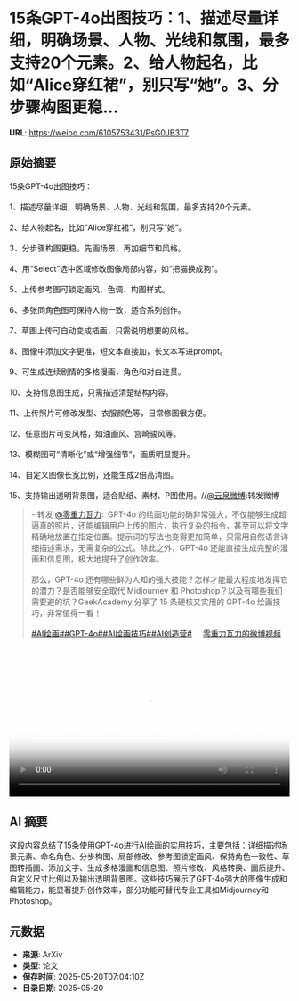 # 15条GPT-4o出图技巧：1、描述尽量详细，明确场景、人物、光线和氛围，最多支持20个元素。2、给人物起名，比如“Alice穿红裙”，别只写“她”。3、分步骤构图更稳...

**URL**: https://weibo.com/6105753431/PsG0JB3T7

## 原始摘要

15条GPT-4o出图技巧：<br><br>1、描述尽量详细，明确场景、人物、光线和氛围，最多支持20个元素。<br><br>2、给人物起名，比如“Alice穿红裙”，别只写“她”。<br><br>3、分步骤构图更稳，先画场景，再加细节和风格。<br><br>4、用“Select”选中区域修改图像局部内容，如“把猫换成狗”。<br><br>5、上传参考图可锁定画风、色调、构图样式。<br><br>6、多张同角色图可保持人物一致，适合系列创作。<br><br>7、草图上传可自动变成插画，只需说明想要的风格。<br><br>8、图像中添加文字更准，短文本直接加，长文本写进prompt。<br><br>9、可生成连续剧情的多格漫画，角色和对白连贯。<br><br>10、支持信息图生成，只需描述清楚结构内容。<br><br>11、上传照片可修改发型、衣服颜色等，日常修图很方便。<br><br>12、任意图片可变风格，如油画风、宫崎骏风等。<br><br>13、模糊图可“清晰化”或“增强细节”，画质明显提升。<br><br>14、自定义图像长宽比例，还能生成2倍高清图。<br><br>15、支持输出透明背景图，适合贴纸、素材、P图使用。//<a href="https://weibo.com/n/%E4%BA%91%E6%B3%89%E5%BE%AE%E5%8D%9A">@云泉微博</a>:转发微博<br><blockquote> - 转发 <a href="https://weibo.com/2192828333" target="_blank">@零重力瓦力</a>: GPT-4o 的绘画功能的确非常强大，不仅能够生成超逼真的照片，还能编辑用户上传的图片、执行复杂的指令，甚至可以将文字精确地放置在指定位置。提示词的写法也变得更加简单，只需用自然语言详细描述需求，无需复杂的公式。除此之外，GPT-4o 还能直接生成完整的漫画和信息图，极大地提升了创作效率。<br><br>那么，GPT-4o 还有哪些鲜为人知的强大技能？怎样才能最大程度地发挥它的潜力？是否能够安全取代 Midjourney 和 Photoshop？以及有哪些我们需要避的坑？GeekAcademy 分享了 15 条硬核又实用的 GPT-4o 绘画技巧，非常值得一看！<br><br><a href="https://m.weibo.cn/search?containerid=231522type%3D1%26t%3D10%26q%3D%23AI%E7%BB%98%E7%94%BB%23&amp;extparam=%23AI%E7%BB%98%E7%94%BB%23" data-hide=""><span class="surl-text">#AI绘画#</span></a><a href="https://m.weibo.cn/search?containerid=231522type%3D1%26t%3D10%26q%3D%23GPT-4o%23&amp;extparam=%23GPT-4o%23" data-hide=""><span class="surl-text">#GPT-4o#</span></a><a href="https://m.weibo.cn/search?containerid=231522type%3D1%26t%3D10%26q%3D%23AI%E7%BB%98%E7%94%BB%E6%8A%80%E5%B7%A7%23&amp;extparam=%23AI%E7%BB%98%E7%94%BB%E6%8A%80%E5%B7%A7%23" data-hide=""><span class="surl-text">#AI绘画技巧#</span></a><a href="https://m.weibo.cn/search?containerid=231522type%3D1%26t%3D10%26q%3D%23AI%E5%88%9B%E9%80%A0%E8%90%A5%23" data-hide=""><span class="surl-text">#AI创造营#</span></a> <a href="https://video.weibo.com/show?fid=1034:5167996260515871" data-hide=""><span class="url-icon"><img style="width: 1rem;height: 1rem" src="https://h5.sinaimg.cn/upload/2015/09/25/3/timeline_card_small_video_default.png" referrerpolicy="no-referrer"></span><span class="surl-text">零重力瓦力的微博视频</span></a></blockquote><br clear="both"><div style="clear: both"></div><video controls="controls" poster="https://tvax1.sinaimg.cn/orj480/82b3e7adgy1i1kpse464cj21hc0u0gzl.jpg" style="width: 100%"><source src="https://f.video.weibocdn.com/o0/PfC21e8Vlx08omC9oNri010412059CeN0E020.mp4?label=mp4_720p&amp;template=1440x720.25.0&amp;ori=0&amp;ps=1CwnkDw1GXwCQx&amp;Expires=1747727934&amp;ssig=MA%2BL64yek4&amp;KID=unistore,video"><source src="https://f.video.weibocdn.com/o0/6DJ2zbuslx08omC7D4MM01041202EHwF0E010.mp4?label=mp4_hd&amp;template=960x480.25.0&amp;ori=0&amp;ps=1CwnkDw1GXwCQx&amp;Expires=1747727934&amp;ssig=jd1rvsEDss&amp;KID=unistore,video"><source src="https://f.video.weibocdn.com/o0/aH6zMPX0lx08omC6pebC01041201G2mL0E010.mp4?label=mp4_ld&amp;template=720x360.25.0&amp;ori=0&amp;ps=1CwnkDw1GXwCQx&amp;Expires=1747727934&amp;ssig=YAt7WbrO36&amp;KID=unistore,video"><p>视频无法显示，请前往<a href="https://video.weibo.com/show?fid=1034%3A5167996260515871" target="_blank" rel="noopener noreferrer">微博视频</a>观看。</p></video>

## AI 摘要

这段内容总结了15条使用GPT-4o进行AI绘画的实用技巧，主要包括：详细描述场景元素、命名角色、分步构图、局部修改、参考图锁定画风、保持角色一致性、草图转插画、添加文字、生成多格漫画和信息图、照片修改、风格转换、画质提升、自定义尺寸比例以及输出透明背景图。这些技巧展示了GPT-4o强大的图像生成和编辑能力，能显著提升创作效率，部分功能可替代专业工具如Midjourney和Photoshop。

## 元数据

- **来源**: ArXiv
- **类型**: 论文
- **保存时间**: 2025-05-20T07:04:10Z
- **目录日期**: 2025-05-20
